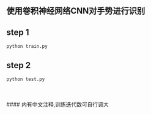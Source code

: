 ## 使用卷积神经网络CNN对手势进行识别
## step 1
```
python train.py
```
## step 2
```
python test.py
```

</br>
</br>
#### 内有中文注释,训练迭代数可自行调大
